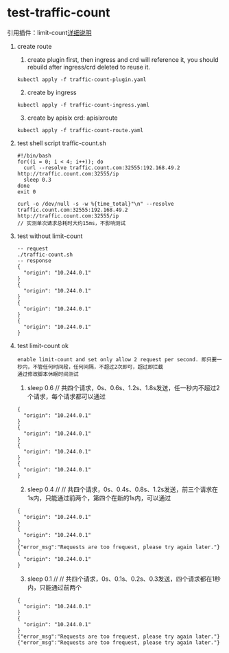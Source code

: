 # test-traffic-count
引用插件：limit-count[详细说明](https://apisix.apache.org/docs/apisix/plugins/limit-count/)

1. create route
	1. create plugin first, then ingress and crd will reference it, you should rebuild after ingress/crd deleted to reuse it.
	```
	kubectl apply -f traffic-count-plugin.yaml
	```
	2. create by ingress
	```
	kubectl apply -f traffic-count-ingress.yaml
	```
	3. create by apisix crd: apisixroute
	```
	kubectl apply -f traffic-count-route.yaml
	```
2. test shell script
	traffic-count.sh
	```
	#!/bin/bash
	for((i = 0; i < 4; i++)); do
	  curl --resolve traffic.count.com:32555:192.168.49.2 http://traffic.count.com:32555/ip
	  sleep 0.3
	done
	exit 0
	```
	```
	curl -o /dev/null -s -w %{time_total}"\n" --resolve traffic.count.com:32555:192.168.49.2 http://traffic.count.com:32555/ip
	// 实测单次请求总耗时大约15ms，不影响测试
	```
2. test without limit-count
	
	```
	-- request
	./traffic-count.sh
	-- response
	{
	  "origin": "10.244.0.1"
	}
	{
	  "origin": "10.244.0.1"
	}
	{
	  "origin": "10.244.0.1"
	}
	{
	  "origin": "10.244.0.1"
	}

	```
3. test limit-count ok
	```
	enable limit-count and set only allow 2 request per second. 即只要一秒内，不管任何时间段，任何间隔，不超过2次即可，超过即拦截
	通过修改脚本休眠时间测试
	```
	1.  sleep 0.6 // 共四个请求，0s、0.6s、1.2s、1.8s发送，任一秒内不超过2个请求，每个请求都可以通过
	```
	{
	  "origin": "10.244.0.1"
	}
	{
	  "origin": "10.244.0.1"
	}
	{
	  "origin": "10.244.0.1"
	}
	{
	  "origin": "10.244.0.1"
	}
	```
	2. sleep 0.4 // // 共四个请求，0s、0.4s、0.8s、1.2s发送，前三个请求在1s内，只能通过前两个，第四个在新的1s内，可以通过
	```
	{
	  "origin": "10.244.0.1"
	}
	{
	  "origin": "10.244.0.1"
	}
	{"error_msg":"Requests are too frequest, please try again later."}
	{
	  "origin": "10.244.0.1"
	}
	```
	3. sleep 0.1 // // 共四个请求，0s、0.1s、0.2s、0.3发送，四个请求都在1秒内，只能通过前两个
	```
	{
	  "origin": "10.244.0.1"
	}
	{
	  "origin": "10.244.0.1"
	}
	{"error_msg":"Requests are too frequest, please try again later."}
	{"error_msg":"Requests are too frequest, please try again later."}
	```
	
